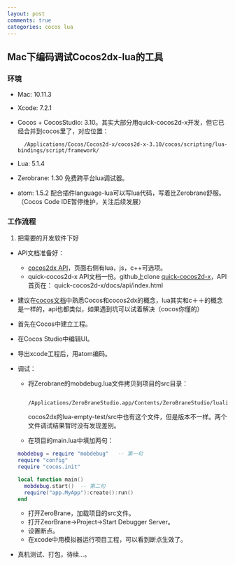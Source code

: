 ```yaml
---
layout: post
comments: true
categories: cocos lua
---
```

## Mac下编码调试Cocos2dx-lua的工具



### 环境

- Mac: 10.11.3 
- Xcode: 7.2.1
- Cocos + CocosStudio: 3.10。其实大部分用quick-cocos2d-x开发，但它已经合并到cocos里了，对应位置：

        /Applications/Cocos/Cocos2d-x/cocos2d-x-3.10/cocos/scripting/lua-bindings/script/framework/

- Lua: 5.1.4
- Zerobrane: 1.30 免费跨平台lua调试器。
- atom: 1.5.2 配合插件language-lua可以写lua代码，写着比Zerobrane舒服。（Cocos Code IDE暂停维护，关注后续发展）

### 工作流程

1. 把需要的开发软件下好
- API文档准备好：
  + [cocos2dx API](http://api.cocos.com/cn/)，页面右侧有lua，js，c++可选项。
  + quick-cocos2d-x API文档一份。github上clone [quick-cocos2d-x](https://github.com/chukong/quick-cocos2d-x)，API首页在：
      quick-cocos2d-x/docs/api/index.html

- 建议在[cocos文档](http://www.cocos.com/doc/)中熟悉Cocos和cocos2dx的概念，lua其实和c＋＋的概念是一样的，api也都类似，如果遇到坑可以试着解决（cocos你懂的）
- 首先在Cocos中建立工程。
- 在Cocos Studio中编辑UI。
- 导出xcode工程后，用atom编码。
- 调试：
  + 将Zerobrane的mobdebug.lua文件拷贝到项目的src目录：
  
            /Applications/ZeroBraneStudio.app/Contents/ZeroBraneStudio/lualibs/mobdebug/mobdebug.lua
    
    cocos2dx的lua-empty-test/src中也有这个文件，但是版本不一样。两个文件调试结果暂时没有发现差别。
  + 在项目的main.lua中填加两句：
  
  ```lua
  mobdebug = require "mobdebug"   -- 第一句
  require "config"
  require "cocos.init"

  local function main()
    mobdebug.start()  -- 第二句
    require("app.MyApp"):create():run()
  end
  ```
  
  + 打开ZeroBrane，加载项目的src文件。
  + 打开ZeorBrane->Project->Start Debugger Server。
  + 设置断点。
  + 在xcode中用模拟器运行项目工程，可以看到断点生效了。

- 真机测试、打包，待续...。
